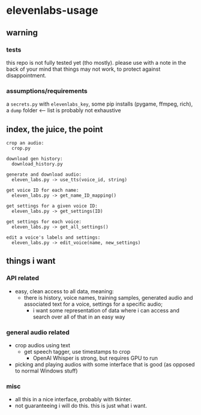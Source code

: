 # elevenlabs-usage

## warning
### tests
this repo is not fully tested yet (tho mostly). please use with a note in the back of your mind that things may not work, to protect against disappointment.
### assumptions/requirements
a `secrets.py` with `elevenlabs_key`, some pip installs (pygame, ffmpeg, rich), a `dump` folder  <-- list is probably not exhaustive

## index, the juice, the point
```
crop an audio:
  crop.py

download gen history:
  download_history.py

generate and download audio:
  eleven_labs.py -> use_tts(voice_id, string)

get voice ID for each name:
  eleven_labs.py -> get_name_ID_mapping()

get settings for a given voice ID:
  eleven_labs.py -> get_settings(ID)

get settings for each voice:
  eleven_labs.py -> get_all_settings()

edit a voice's labels and settings:
  eleven_labs.py -> edit_voice(name, new_settings)
```

## things i want

### API related
- easy, clean access to all data, meaning:
  + there is history, voice names, training samples, generated audio and associated text for a voice, settings for a specific audio;
    - i want some representation of data where i can access and search over all of that in an easy way

### general audio related
- crop audios using text
  + get speech tagger, use timestamps to crop
    - OpenAI Whisper is strong, but requires GPU to run
- picking and playing audios with some interface that is good  (as opposed to normal Windows stuff)

### misc
- all this in a nice interface, probably with tkinter.
- not guaranteeing i will do this. this is just what i want.
